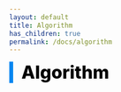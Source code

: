 ```yaml
---
layout: default
title: Algorithm
has_children: true
permalink: /docs/algorithm
---
```


<div style="font-size:32px; font-weight: 800; border-left: 7px solid #0687f0; padding-left:15px !important; color:#000000">Algorithm</div>